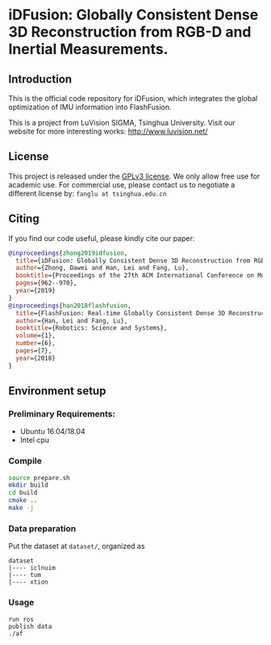 # iDFusion: Globally Consistent Dense 3D Reconstruction from RGB-D and Inertial Measurements.

## Introduction
This is the official code repository for iDFusion, which integrates the global optimization of IMU information into FlashFusion.

This is a project from LuVision SIGMA, Tsinghua University. Visit our website for more interesting works: http://www.luvision.net/

## License
This project is released under the [GPLv3 license](LICENSE). We only allow free use for academic use. For commercial use, please contact us to negotiate a different license by: `fanglu at tsinghua.edu.cn`

## Citing

If you find our code useful, please kindly cite our paper:

```bibtex
@inproceedings{zhong2019idfusion,
  title={iDFusion: Globally Consistent Dense 3D Reconstruction from RGB-D and Inertial Measurements},
  author={Zhong, Dawei and Han, Lei and Fang, Lu},
  booktitle={Proceedings of the 27th ACM International Conference on Multimedia},
  pages={962--970},
  year={2019}
}
@inproceedings{han2018flashfusion,
  title={FlashFusion: Real-time Globally Consistent Dense 3D Reconstruction using CPU Computing.},
  author={Han, Lei and Fang, Lu},
  booktitle={Robotics: Science and Systems},
  volume={1},
  number={6},
  pages={7},
  year={2018}
}

```

## Environment setup

### Preliminary Requirements:
* Ubuntu 16.04/18.04
* Intel cpu 

### Compile
```bash
source prepare.sh
mkdir build
cd build
cmake ..
make -j
```

### Data preparation

Put the dataset at `dataset/`, organized as 
```
dataset
|---- iclnuim
|---- tum
|---- xtion
```

### Usage 
```
run ros
publish data
./af
```
